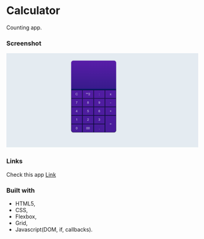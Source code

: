 # Calculator
Counting app. 

### Screenshot 


![ScreenShot](./img/calculator%20prntscr.png)

### Links 

Check this app [Link](https://domdzia.github.io/Calculator-app/)


### Built with 

- HTML5, 
- CSS, 
- Flexbox, 
- Grid,
- Javascript(DOM, if, callbacks).